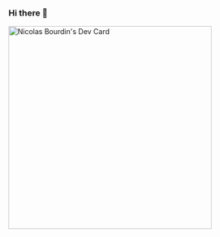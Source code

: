### Hi there 👋

<a href="https://app.daily.dev/NicolasBourdin"><img src="https://api.daily.dev/devcards/60ba02af06064863b73aab0d33b9d566.png?r=vou" width="400" alt="Nicolas Bourdin's Dev Card"/></a>

<!--
**nbourdin/nbourdin** is a ✨ _special_ ✨ repository because its `README.md` (this file) appears on your GitHub profile.

Here are some ideas to get you started:

- 🔭 I’m currently working on ...
- 🌱 I’m currently learning ...
- 👯 I’m looking to collaborate on ...
- 🤔 I’m looking for help with ...
- 💬 Ask me about ...
- 📫 How to reach me: ...
- 😄 Pronouns: ...
- ⚡ Fun fact: ...
-->
